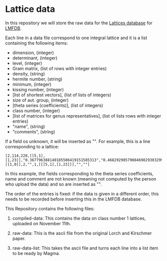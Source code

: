 # Lattice data

In this repository we will store the raw data for the [Lattices database](https://github.com/LMFDB/lmfdb-inventory/blob/master/db-Lattices.md) for [LMFDB](https://github.com/LMFDB/lmfdb).

Each line in a data file correspond to one integral lattice and it is a list containing the following items: 

* dimension, (integer)
* determinant, (integer)
* level, (integer)
* Gram matrix, (list of rows with integer entries) 
* density, (string)
* hermite number, (string)
* minimum, (integer)
* kissing number, (integer)
* [list of shortest vectors],  (list of lists of integers)
* size of aut. group, (integer)
* [theta series (coefficients)], (list of integers)
* class number, (integer)
* [list of matrices for genus representatives], (list of lists rows with integer entries)
* "name", (string)
* "comments", (string)

If a field os unknown, it will be inserted as "". 
For example, this is a line corresponding to a lattice:
```
[2,114,228,[[5,1],[1,23]],"0.367796388140185506419151585313","0.468292905790846982930329998491",5,2,[[1,0]],2,"",1,[[[5,1],[1,23]]],"",""]
```
In this example, the fields corresponding to the theta series coefficients, name and comment are not known (meaning not computed by the person who upload the data) and so are inserted as "". 

The order of the entries is fixed: if the data is given in a different order, this needs to be recorded before inserting this in the LMFDB database.

This Repository contains the following files:

1. compiled-data: This contains the data on class number 1 lattices, uploaded on November 11th.

2. raw-data: This is the ascii file from the original Lorch and Kirschmer paper.

3. raw-data-list: This takes the ascii file and turns each line into a list item to be ready by Magma. 
